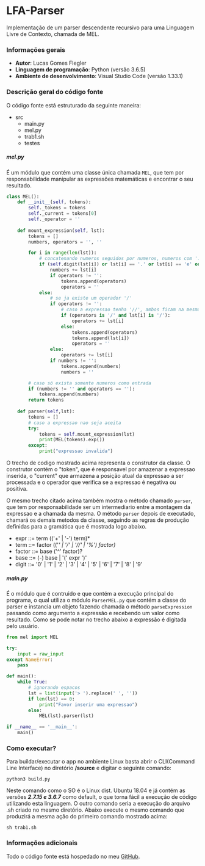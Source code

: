 # LFA-Parser
Implementação de um parser descendente recursivo para uma Linguagem Livre de Contexto, chamada de MEL.

### Informações gerais
- **Autor**: Lucas Gomes Flegler
- **Linguagem de programação**: Python (versão 3.6.5)
- **Ambiente de desenvolvimento**: Visual Studio Code (versão 1.33.1)

### Descrição geral do código fonte
O código fonte está estruturado da seguinte maneira:

* src
  - main.py
  - mel.py
  - trab1.sh
  - testes




##### mel.py
É um módulo que contém uma classe única chamada `MEL`, que tem por responsabilidade manipular as expressões matemáticas e encontrar o seu resultado.

```python
class MEL():
    def __init__(self, tokens):
        self._tokens = tokens
        self._current = tokens[0]
        self._operator = ''
    
    def mount_expression(self, lst):
        tokens = []
        numbers, operators = '', ''

        for i in range(len(lst)):
            # concatenando numeros seguidos por numeros, numeros com '.' e numeros com 'e'
            if (self.digit(lst[i]) or lst[i] == '.' or lst[i] == 'e' or lst[i] == 'E'):
                numbers += lst[i]
                if operators != '':
                    tokens.append(operators)
                    operators = ''
            else:
                # se ja existe um operador '/'
                if operators != '':
                    # caso a expressao tenha '//', ambos ficam na mesma posicao da lista
                    if (operators is '/' and lst[i] is '/'):
                        operators += lst[i]
                    else:
                        tokens.append(operators)
                        tokens.append(lst[i])
                        operators = ''
                else:
                    operators += lst[i]
                if numbers != '':
                    tokens.append(numbers)
                    numbers = ''

        # caso só exista somente numeros como entrada
        if (numbers != '' and operators == ''):
            tokens.append(numbers)
        return tokens
    
    def parser(self,lst):
        tokens = []
        # caso a expressao nao seja aceita
        try:
            tokens = self.mount_expression(lst)
            print(MEL(tokens).exp())
        except:
            print("expressao invalida")

```
O trecho de codigo mostrado acima representa o construtor da classe. O construtor contém o "token", que é responsavel por amazenar a expressao inserida, o "current" que armazena a posição atual da expressao a ser processada e o operador que verifica se a expressao é negativa ou positiva.

O mesmo trecho citado acima também mostra o método chamado `parser`, que tem por responsabilidade ser um intermediario entre a montagem da expressao e a chamada da mesma.
O método `parser` depois de executado, chamará os demais metodos da classe, seguindo as regras de produção definidas para a gramática que é mostrada logo abaixo.

* expr ::= term (('+' | '-') term)*
* term ::= factor (('*' | '/' | '//' | '%') factor)*
* factor ::= base ('^' factor)?
* base ::= (-) base | '(' expr ')'
* digit ::= '0' | '1' | '2' | '3' | '4' | '5' | '6' | '7' | '8' | '9'


##### main.py
É o módulo que é contruido e que contém a execução principal do programa, o qual utiliza o módulo `ParserMEL.py` que contém a classe do parser e instancia um objeto fazendo chamada o método `parseExpression` passando como argumento a expressão e recebendo um valor como resultado. Como se pode notar no trecho abaixo a expressão é digitada pelo usuário.

```python
from mel import MEL

try:
    input = raw_input
except NameError:
    pass

def main():
    while True:
        # ignorando espacos
        lst = list(input('> ').replace(' ', ''))
        if len(lst) == 0:
            print("Favor inserir uma expressao")
        else:
            MEL(lst).parser(lst)

if __name__ == '__main__':
    main()
```

### Como executar?
Para buildar/executar o app no ambiente Linux basta abrir o CLI(Command Line Interface) no diretório __/source__ e digitar o seguinte comando:
    
    python3 build.py

Neste comando como o SO é o Linux dist. Ubuntu 18.04 e já contém as versões ***2.7.15 e 3.6.7*** como default, o que torna fácil a execução de código utilizando esta linguagem. O outro comando seria a execução do arquivo .sh criado no mesmo diretório. Abaixo execute o mesmo comando que produzirá a mesma ação do primeiro comando mostrado acima:

    sh trab1.sh
    
### Informações adicionais
Todo o código fonte está hospedado no meu [GitHub](https://github.com/lukasg18/LFA-PARSER).

